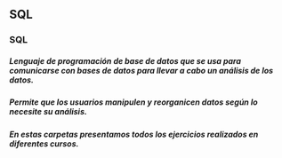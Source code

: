 ## SQL

### SQL

##### Lenguaje de programación de base de datos que se usa para comunicarse con bases de datos para llevar a cabo un análisis de los datos.
##### Permite que los usuarios manipulen y reorganicen datos según lo necesite su análisis.
##### En estas carpetas presentamos todos los ejercicios realizados en diferentes cursos.
